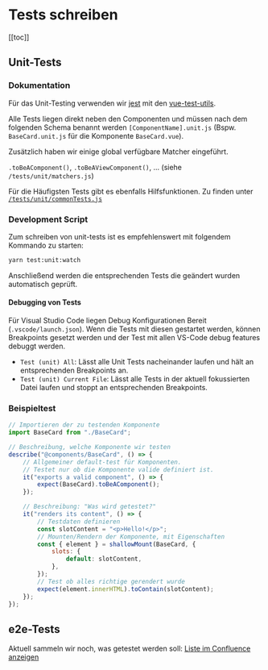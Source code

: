 # Tests schreiben

[[toc]]

## Unit-Tests

### Dokumentation

Für das Unit-Testing verwenden wir [jest](https://jestjs.io/docs/en/using-matchers) mit den [vue-test-utils](https://vue-test-utils.vuejs.org/guides/#getting-started).

Alle Tests liegen direkt neben den Componenten und müssen nach dem folgenden Schema benannt werden `[ComponentName].unit.js` (Bspw. `BaseCard.unit.js` für die Komponente `BaseCard.vue`).

Zusätzlich haben wir einige global verfügbare Matcher eingeführt.

`.toBeAComponent()`, `.toBeAViewComponent()`, ... (siehe `/tests/unit/matchers.js`)

Für die Häufigsten Tests gibt es ebenfalls Hilfsfunktionen. Zu finden unter [`/tests/unit/commonTests.js`](https://github.com/schul-cloud/nuxt-client/blob/aj/improve-test-coverage/tests/unit/commonTests.js)

### Development Script

Zum schreiben von unit-tests ist es empfehlenswert mit folgendem Kommando zu starten:

```bash
yarn test:unit:watch
```

Anschließend werden die entsprechenden Tests die geändert wurden automatisch geprüft.

#### Debugging von Tests

Für Visual Studio Code liegen Debug Konfigurationen Bereit (`.vscode/launch.json`). Wenn die Tests mit diesen gestartet werden, können Breakpoints gesetzt werden und der Test mit allen VS-Code debug features debuggt werden.

- `Test (unit) All`: Lässt alle Unit Tests nacheinander laufen und hält an entsprechenden Breakpoints an.
- `Test (unit) Current File`: Lässt alle Tests in der aktuell fokussierten Datei laufen und stoppt an entsprechenden Breakpoints.

### Beispieltest

```js
// Importieren der zu testenden Komponente
import BaseCard from "./BaseCard";

// Beschreibung, welche Komponente wir testen
describe("@components/BaseCard", () => {
	// Allgemeiner default-test für Komponenten.
	// Testet nur ob die Komponente valide definiert ist.
	it("exports a valid component", () => {
		expect(BaseCard).toBeAComponent();
	});

	// Beschreibung: "Was wird getestet?"
	it("renders its content", () => {
		// Testdaten definieren
		const slotContent = "<p>Hello!</p>";
		// Mounten/Rendern der Komponente, mit Eigenschaften
		const { element } = shallowMount(BaseCard, {
			slots: {
				default: slotContent,
			},
		});
		// Test ob alles richtige gerendert wurde
		expect(element.innerHTML).toContain(slotContent);
	});
});
```

## e2e-Tests

Aktuell sammeln wir noch, was getestet werden soll: [Liste im Confluence anzeigen](https://docs.schul-cloud.org/pages/viewpage.action?spaceKey=Intern&title=Integrationstest+Status)
